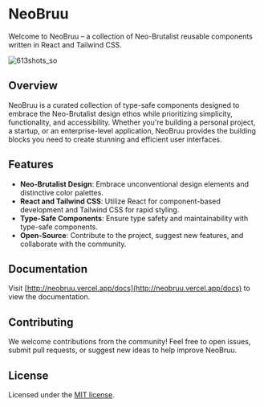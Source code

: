 # NeoBruu

Welcome to NeoBruu – a collection of Neo-Brutalist reusable components written in React and Tailwind CSS.

![613shots_so](https://github.com/ivalshamkya/neobruu/assets/85030029/c682e7ef-ce87-4068-a87b-0c251b7fc3b2)

## Overview

NeoBruu is a curated collection of type-safe components designed to embrace the Neo-Brutalist design ethos while prioritizing simplicity, functionality, and accessibility. Whether you're building a personal project, a startup, or an enterprise-level application, NeoBruu provides the building blocks you need to create stunning and efficient user interfaces.

## Features

- **Neo-Brutalist Design**: Embrace unconventional design elements and distinctive color palettes.
- **React and Tailwind CSS**: Utilize React for component-based development and Tailwind CSS for rapid styling.
- **Type-Safe Components**: Ensure type safety and maintainability with type-safe components.
- **Open-Source**: Contribute to the project, suggest new features, and collaborate with the community.

## Documentation

Visit [http://neobruu.vercel.app/docs](http://neobruu.vercel.app/docs) to view the documentation.

## Contributing

We welcome contributions from the community! Feel free to open issues, submit pull requests, or suggest new ideas to help improve NeoBruu.

## License

Licensed under the [MIT license](https://github.com/ivalshamkya/neobruu/blob/main/LICENSE).


